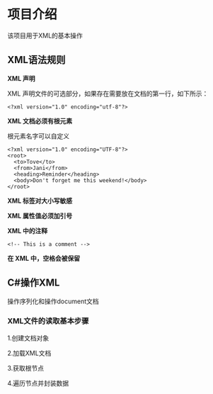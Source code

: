 # 项目介绍

该项目用于XML的基本操作

## XML语法规则

**XML 声明**

XML 声明文件的可选部分，如果存在需要放在文档的第一行，如下所示：

```
<?xml version="1.0" encoding="utf-8"?>
```

**XML 文档必须有根元素**

根元素名字可以自定义

```
<?xml version="1.0" encoding="UTF-8"?>
<root>
  <to>Tove</to>
  <from>Jani</from>
  <heading>Reminder</heading>
  <body>Don't forget me this weekend!</body>
</root>
```

**XML 标签对大小写敏感**

**XML 属性值必须加引号**

**XML 中的注释**

```
<!-- This is a comment -->
```

**在 XML 中，空格会被保留**

## C#操作XML

操作序列化和操作document文档

### XML文件的读取基本步骤

1.创建文档对象

2.加载XML文档

3.获取根节点

4.遍历节点并封装数据
